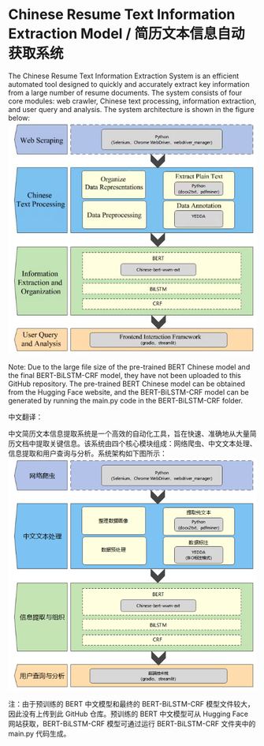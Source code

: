 # Chinese Resume Text Information Extraction Model / 简历文本信息自动获取系统 

The Chinese Resume Text Information Extraction System is an efficient automated tool designed to quickly and accurately extract key information from a large number of resume documents. The system consists of four core modules: web crawler, Chinese text processing, information extraction, and user query and analysis. The system architecture is shown in the figure below: ![System Architecture Diagram](./images/系统架构图_en.jpg)

Note: Due to the large file size of the pre-trained BERT Chinese model and the final BERT-BiLSTM-CRF model, they have not been uploaded to this GitHub repository. The pre-trained BERT Chinese model can be obtained from the Hugging Face website, and the BERT-BiLSTM-CRF model can be generated by running the main.py code in the BERT-BiLSTM-CRF folder.

中文翻译：

中文简历文本信息提取系统是一个高效的自动化工具，旨在快速、准确地从大量简历文档中提取关键信息。该系统由四个核心模块组成：网络爬虫、中文文本处理、信息提取和用户查询与分析。系统架构如下图所示： ![系统架构图](./images/系统架构图（1）.png)

注：由于预训练的 BERT 中文模型和最终的 BERT-BiLSTM-CRF 模型文件较大，因此没有上传到此 GitHub 仓库。预训练的 BERT 中文模型可从 Hugging Face 网站获取，BERT-BiLSTM-CRF 模型可通过运行 BERT-BiLSTM-CRF 文件夹中的 main.py 代码生成。

